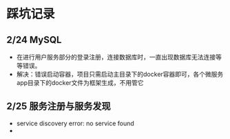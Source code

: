 # 踩坑记录

## 2/24 MySQL

- 在进行用户服务部分的登录注册，连接数据库时，一直出现数据库无法连接等等错误。
- 解决：错误启动容器，项目只需启动主目录下的docker容器即可，各个微服务app目录下的docker文件为框架生成，不用管它

## 2/25 服务注册与服务发现
- service discovery error: no service found
- 

